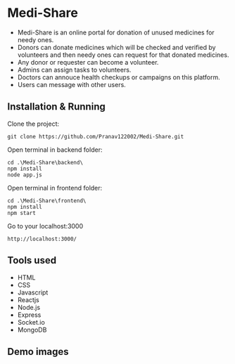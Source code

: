 # Medi-Share
* Medi-Share is an online portal for donation of unused medicines for needy ones.
* Donors can donate medicines which will be checked and verified by volunteers and then needy ones can request for that donated medicines.
* Any donor or requester can become a volunteer.
* Admins can assign tasks to volunteers.
* Doctors can annouce health checkups or campaigns on this platform.
* Users can message with other users.

## Installation & Running 
Clone the project:
```
git clone https://github.com/Pranav122002/Medi-Share.git
```
Open terminal in backend folder:
```
cd .\Medi-Share\backend\
npm install
node app.js
```
Open terminal in frontend folder:
```
cd .\Medi-Share\frontend\
npm install
npm start
```
Go to your localhost:3000
```
http://localhost:3000/
```

## Tools used
* HTML
* CSS
* Javascript
* Reactjs
* Node.js
* Express
* Socket.io
* MongoDB

## Demo images
<!-- To view more demo images go to demo folder of this repo -->

